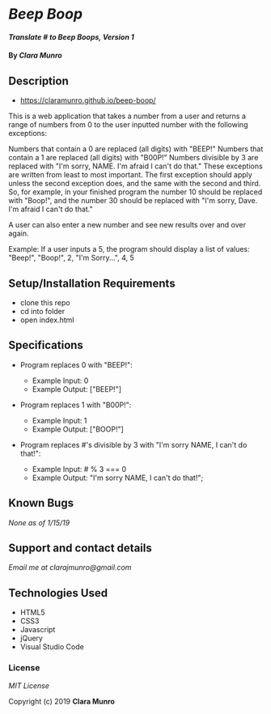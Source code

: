 # _Beep Boop_

#### _Translate # to Beep Boops, Version 1_

#### By _**Clara Munro**_

## Description

* https://claramunro.github.io/beep-boop/

This is a web application that takes a number from a user and returns a range of numbers from 0 to the user inputted number with the following exceptions:

Numbers that contain a 0 are replaced (all digits) with "BEEP!"
Numbers that contain a 1 are replaced (all digits) with "B00P!"
Numbers divisible by 3 are replaced with "I'm sorry, NAME. I'm afraid I can't do that."
These exceptions are written from least to most important. The first exception should apply unless the second exception does, and the same with the second and third. So, for example, in your finished program the number 10 should be replaced with "Boop!", and the number 30 should be replaced with "I'm sorry, Dave. I'm afraid I can't do that."

A user can also enter a new number and see new results over and over again.

Example: If a user inputs a 5, the program should display a list of values: "Beep!", "Boop!", 2, "I'm Sorry...", 4, 5


## Setup/Installation Requirements

*  clone this repo
*  cd into folder
*  open index.html


## Specifications

* Program replaces 0 with "BEEP!":
    * Example Input: 0 
    * Example Output: ["BEEP!"]
    
* Program replaces 1 with "B00P!":
    * Example Input: 1 
    * Example Output: ["BOOP!"]
     
* Program replaces #'s divisible by 3 with "I'm sorry NAME, I can't do that!":
    * Example Input: # % 3 === 0
    * Example Output: "I'm sorry NAME, I can't do that!";

## Known Bugs

_None as of 1/15/19_

## Support and contact details

_Email me at clarajmunro@gmail.com_

## Technologies Used

* HTML5
* CSS3
* Javascript
* jQuery
* Visual Studio Code


### License

*MIT License*

Copyright (c) 2019 **Clara Munro**
